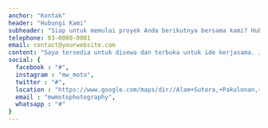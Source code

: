 ```yaml
---
anchor: "Kontak"
header: "Hubungi Kami"
subheader: "Siap untuk memulai proyek Anda berikutnya bersama kami? Hubungi kami atau kirim email kepada kami dan kami akan menghubungi Anda sesegera mungkin!"
telephone: 03-0000-0001
email: contact@yourwebsite.com
content: "Saya tersedia untuk disewa dan terbuka untuk ide kerjasama. Jangan ragu untuk menghubungi saya untuk proyek atau kolaborasi apa pun, cukup kirimkan saya pesan langsung atau hubungi saya melalui situs sosial yang tercantum di bawah ini dan saya akan merespons sesegera mungkin."
social: {
  facebook : "#",
  instagram : "mw_moto",
  twitter : "#",
  location : "https://www.google.com/maps/dir//Alam+Sutera,+Pakulonan,+Jl.+Raya+Serpong+No.Raya,+Pd.+Jagung,+Kec.+Serpong+Utara,+Kota+Tangerang+Selatan,+Banten+15325/@-6.2573296,106.6554136,17z/data=!4m16!1m6!3m5!1s0x2e69e4dd7ea90c7f:0x841fb079270ad8e0!2sAlam+Sutera!8m2!3d-6.2573349!4d106.6576023!4m8!1m0!1m5!1m1!1s0x2e69e4dd7ea90c7f:0x841fb079270ad8e0!2m2!1d106.6576023!2d-6.2573349!3e2",
  email : "mwmotophotography",
  whatsapp : "#"
}
---
```

